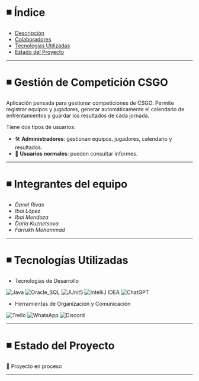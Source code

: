# ◾ Índice

- [Descripción](#descripcion)
- [Colaboradores](#integrantes)
- [Tecnologías Utilizadas](#tecnologias)
- [Estado del Proyecto](#estado)

---

<h1 id="descripcion">◾ Gestión de Competición CSGO</h1>

Aplicación pensada para gestionar competiciones de CSGO. Permite registrar equipos y jugadores, generar automáticamente el calendario de enfrentamientos y guardar los resultados de cada jornada.

Tiene dos tipos de usuarios:

- 🛠 **Administradores**: gestionan equipos, jugadores, calendario y resultados.
- 👥 **Usuarios normales**: pueden consultar informes.

---

<h1 id="integrantes">◾ Integrantes del equipo</h1>

- *Danel Rivas* 
- *Ibai López* 
- *Ibai Mendoza*
- *Daria Kuznetsova*  
- *Farrukh Mohammad*

---

<h1 id="tecnologias">◾ Tecnologías Utilizadas</h1>

-  Tecnologías de Desarrollo

![Java](https://img.shields.io/badge/Java-white?logo=coffeescript&logoColor=black&color=white)
![Oracle_SQL](https://img.shields.io/badge/Oracle_SQL-white?logo=liquibase&logoColor=black&color=white)
![JUnit5](https://img.shields.io/badge/JUnit5-white?logo=jekyll&logoColor=black&color=white)
![IntelliJ IDEA](https://img.shields.io/badge/IntelliJ_IDEA-white?logo=intellijidea&logoColor=black&color=white)
![ChatGPT](https://img.shields.io/badge/ChatGPT-white?logo=openai&logoColor=black&color=white)



-  Herramientas de Organización y Comunicación

![Trello](https://img.shields.io/badge/Trello-white?logo=trello&logoColor=black&color=white)
![WhatsApp](https://img.shields.io/badge/WhatsApp-white?logo=whatsapp&logoColor=black&color=white)
![Discord](https://img.shields.io/badge/Discord-white?logo=discord&logoColor=black&color=white)

---

<h1 id="estado">◾ Estado del Proyecto</h1>

🚀 Proyecto en proceso

---








